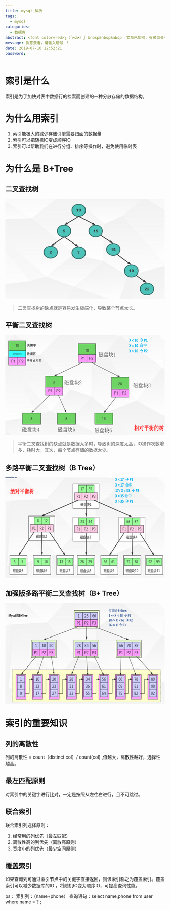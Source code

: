 ```yaml
---
title: mysql 解析
tags:
  - mysql
categories:
  - 数据库
abstract: <font color=red>ʅ（´◔౪◔）ʃ &nbsp&nbsp&nbsp  文章已加密，有缘自会相见 ！！！</font>
message: 执意要看，请输入暗号 ！
date: 2019-07-10 12:52:21
password:
---
```

# 索引是什么
索引是为了加快对表中数据行的检索而创建的一种分散存储的数据结构。

# 为什么用索引

 1. 索引能极大的减少存储引擎需要扫面的数据量
 2. 索引可以把随机IO变成顺序IO
 3. 索引可以帮助我们在进行分组、排序等操作时，避免使用临时表

<!-- more -->
# 为什么是 B+Tree 
## 二叉查找树
<img src="/img/19071001.png"   align=center/>


>  二叉查找树的缺点就是容易发生极端化，导致某个节点太长。

## 平衡二叉查找树
<img src="/img/19071002.png"  align=center/>


>  平衡二叉查找树的缺点就是数据太多时，导致树的深度太高，IO操作次数增多，耗时大，其次，每个节点存储的数据太少。

## 多路平衡二叉查找树（B Tree）
<img src="/img/19071003.png"  align=center/>




## 加强版多路平衡二叉查找树（B+ Tree）
<img src="/img/19071004.png"   align=center/>


# 索引的重要知识

## 列的离散性

列的离散性 = count（distinct col）/ count(col) ,值越大，离散性越好，选择性越高。

## 最左匹配原则
对索引中的关键字进行比对，一定是按照从左往右进行，且不可跳过。

## 联合索引
联合索引列选择原则：

 1. 经常用的列优先（最左匹配）
 2. 离散性高的列优先（离散高原则）
 3. 宽度小的列优先（最少空间原则）

## 覆盖索引
如果查询列可通过索引节点中的关键字直接返回，则该索引称之为覆盖索引。覆盖索引可以减少数据库的IO ，将随机IO变为顺序IO，可提高查询性能。

ps：
索引列：（name+phone）
查询语句：select name,phone from user where name = ? ;

